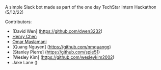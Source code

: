 A simple Slack bot made as part of the one day TechStar Intern Hackathon (5/12/22)

Contributors:
- [David Wen] (https://github.com/dwen3232)
- [Henry Chen](https://github.com/Okayd123)
- [Omar Maslamani](https://github.com/omaslamani)
- [Quang Nguyen] (https://github.com/nmquangg)
- [Stanley Pierre] (https://github.com/spie51)
- [Wesley Kim] (https://github.com/wesleykim2002)
- Jake Lane ()
